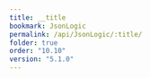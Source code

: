 ```yaml
---
title: __title
bookmark: JsonLogic
permalink: /api/JsonLogic/:title/
folder: true
order: "10.10"
version: "5.1.0"
---
```

